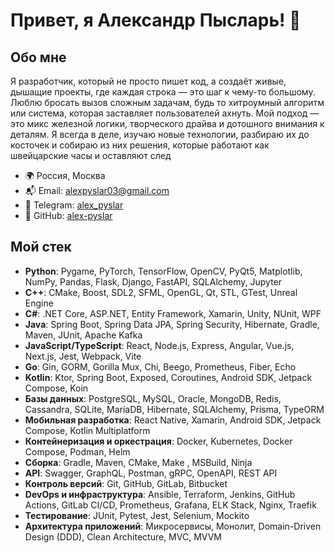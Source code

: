 # Привет, я Александр Пысларь! 👾

## Обо мне
Я разработчик, который не просто пишет код, а создаёт живые, дышащие проекты, где каждая строка — это шаг к чему-то большому. Люблю бросать вызов сложным задачам, будь то хитроумный алгоритм или система, которая заставляет пользователей ахнуть. Мой подход — это микс железной логики, творческого драйва и дотошного внимания к деталям. Я всегда в деле, изучаю новые технологии, разбираю их до косточек и собираю из них решения, которые работают как швейцарские часы и оставляют след

- 🌍 Россия, Москва
- 📬 Email: alexpyslar03@gmail.com
- 🔗 Telegram: [alex_pyslar](http://t.me/alex_pyslar)
- 🔗 GitHub: [alex-pyslar](https://github.com/alex-pyslar)

## Мой стек

-   **Python**: Pygame, PyTorch, TensorFlow, OpenCV, PyQt5, Matplotlib, NumPy, Pandas, Flask, Django, FastAPI, SQLAlchemy, Jupyter
-   **C++**: CMake, Boost, SDL2, SFML, OpenGL, Qt, STL, GTest, Unreal Engine
-   **C#**: .NET Core, ASP.NET, Entity Framework, Xamarin, Unity, NUnit, WPF
-   **Java**: Spring Boot, Spring Data JPA, Spring Security, Hibernate, Gradle, Maven, JUnit, Apache Kafka
-   **JavaScript/TypeScript**: React, Node.js, Express, Angular, Vue.js, Next.js, Jest, Webpack, Vite
-   **Go**: Gin, GORM, Gorilla Mux, Chi, Beego, Prometheus, Fiber, Echo
-   **Kotlin**: Ktor, Spring Boot, Exposed, Coroutines, Android SDK, Jetpack Compose, Koin
-   **Базы данных**: PostgreSQL, MySQL, Oracle, MongoDB, Redis, Cassandra, SQLite, MariaDB, Hibernate, SQLAlchemy, Prisma, TypeORM
-   **Мобильная разработка**: React Native, Xamarin, Android SDK, Jetpack Compose, Kotlin Multiplatform
-   **Контейнеризация и оркестрация**: Docker, Kubernetes, Docker Compose, Podman, Helm
-   **Сборка**: Gradle, Maven, CMake, Make , MSBuild, Ninja
-   **API**: Swagger, GraphQL, Postman, gRPC, OpenAPI, REST API
-   **Контроль версий**: Git, GitHub, GitLab, Bitbucket
-   **DevOps и инфраструктура**: Ansible, Terraform, Jenkins, GitHub Actions, GitLab CI/CD, Prometheus, Grafana, ELK Stack, Nginx, Traefik
-   **Тестирование**: JUnit, Pytest, Jest, Selenium, Mockito
-   **Архитектура приложений**: Микросервисы, Монолит, Domain-Driven Design (DDD), Clean Architecture, MVC, MVVM

